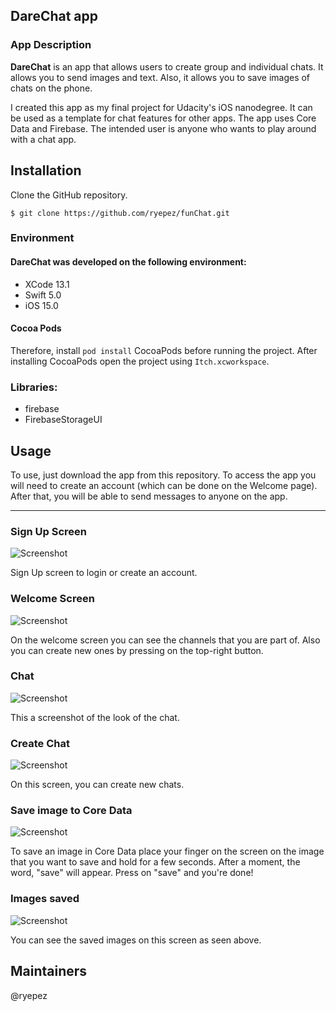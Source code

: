 ## DareChat app

### App Description
**DareChat** is an app that allows users to create group and individual chats. It allows you to send images and text. Also, it allows you to save images of chats on the phone.

I created this app as my final project for Udacity's iOS nanodegree. It can be used as a template for chat features for other apps. The app uses Core Data and Firebase. The intended user is anyone who wants to play around with a chat app. 

## Installation 

Clone the GitHub repository. 

`$ git clone https://github.com/ryepez/funChat.git`

### Environment

#### DareChat was developed on the following environment: 

* XCode 13.1
* Swift 5.0
* iOS 15.0

#### Cocoa Pods

Therefore, install `pod install` CocoaPods before running the project. After installing CocoaPods open the project using `Itch.xcworkspace`.

### Libraries: 
* firebase 
* FirebaseStorageUI

## Usage 
To use, just download the app from this repository. To access the app you will need to create an account (which can be done on the Welcome page). After that, you will be able to send messages to anyone on the app.
___
### Sign Up Screen   
![Screenshot](signUp.png)       

Sign Up screen to login or create an account.

### Welcome Screen      
![Screenshot](welcome1.png)

On the welcome screen you can see the channels that you are part of. Also you can create new ones by pressing on the top-right button.               
### Chat
![Screenshot](chat1.png)

This a screenshot of the look of the chat.
### Create Chat 
![Screenshot](createChat1.png)

On this screen, you can create new chats.
### Save image to Core Data
![Screenshot](saveImage1.png)

To save an image in Core Data place your finger on the screen on the image that you
want to save and hold for a few seconds. After a moment, the word, "save" will appear. 
Press on "save" and you're done! 
### Images saved 
![Screenshot](image1.png)

You can see the saved images on this screen as seen above.

## Maintainers
@ryepez
